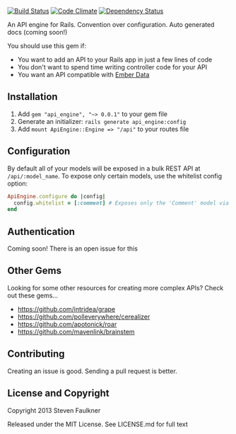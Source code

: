 [![Build Status](https://travis-ci.org/southpolesteve/api_engine.png?branch=master)](https://travis-ci.org/southpolesteve/api_engine)
[![Code Climate](https://codeclimate.com/github/southpolesteve/api_engine.png)](https://codeclimate.com/github/southpolesteve/api_engine)
[![Dependency Status](https://gemnasium.com/southpolesteve/api_engine.png)](https://gemnasium.com/southpolesteve/api_engine)

An API engine for Rails. Convention over configuration. Auto generated docs (coming soon!)

You should use this gem if:
- You want to add an API to your Rails app in just a few lines of code
- You don't want to spend time writing controller code for your API
- You want an API compatible with [Ember Data](https://github.com/emberjs/data)

## Installation

1. Add `gem "api_engine", "~> 0.0.1"` to your gem file
2. Generate an initializer: `rails generate api_engine:config`
3. Add `mount ApiEngine::Engine => "/api"` to your routes file

## Configuration

By default all of your models will be exposed in a bulk REST API at `/api/:model_name`. To expose only certain models, use the whitelist config option:

``` ruby
ApiEngine.configure do |config|
  config.whitelist = [:comment] # Exposes only the 'Comment' model via the API
end
```

## Authentication
Coming soon! There is an open issue for this

## Other Gems

Looking for some other resources for creating more complex APIs? Check out these gems...

- https://github.com/intridea/grape
- https://github.com/polleverywhere/cerealizer
- https://github.com/apotonick/roar
- https://github.com/mavenlink/brainstem

## Contributing

Creating an issue is good. Sending a pull request is better.

## License and Copyright

Copyright 2013 Steven Faulkner

Released under the MIT License. See LICENSE.md for full text
